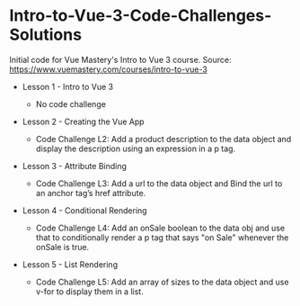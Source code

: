 # Intro-to-Vue-3-Code-Challenges-Solutions

Initial code for Vue Mastery's Intro to Vue 3 course.
Source: https://www.vuemastery.com/courses/intro-to-vue-3

- Lesson 1 - Intro to Vue 3
    - No code challenge

- Lesson 2 - Creating the Vue App
    - Code Challenge L2: Add a product description to the data object and display the description using an expression in a p tag.

- Lesson 3 - Attribute Binding
    - Code Challenge L3: Add a url to the data object and Bind the url to an anchor tag’s href attribute.

- Lesson 4 - Conditional Rendering
    - Code Challenge L4: Add an onSale boolean to the data obj and use that to conditionally render a p tag that says "on Sale" whenever the onSale is true.

- Lesson 5 - List Rendering
    - Code Challenge L5: Add an array of sizes to the data object and use v-for to display them in a list.